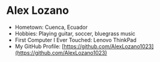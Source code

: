 # Alex Lozano


- Hometown: Cuenca, Ecuador
- Hobbies: Playing guitar, soccer, bluegrass music
- First Computer I Ever Touched: Lenovo ThinkPad
- My GitHub Profile: [https://github.com/AlexLozano1023](https://github.com/AlexLozano1023)


